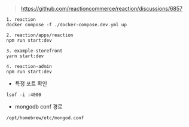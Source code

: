 

> https://github.com/reactioncommerce/reaction/discussions/6857


```
1. reaction 
docker compose -f ./docker-compose.dev.yml up

2. reaction/apps/reaction
npm run start:dev

3. example-storefront
yarn start:dev

4. reaction-admin
npm run start:dev

```

- 특정 포트 확인
```
lsof -i :4000
```

- mongodb conf 경로
```
/opt/homebrew/etc/mongod.conf
```